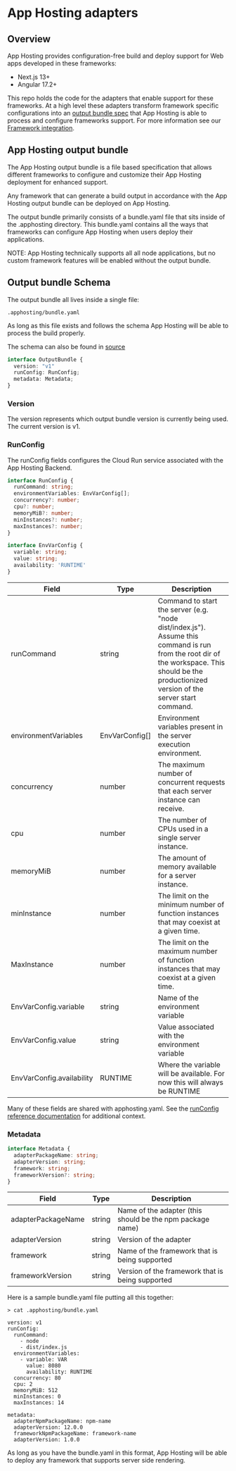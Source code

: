 # App Hosting adapters

## Overview

App Hosting provides configuration-free build and deploy support for Web apps developed in these frameworks:

* Next.js 13+
* Angular 17.2+

This repo holds the code for the adapters that enable support for these frameworks. At a high level these adapters transform framework specific configurations into an [output bundle spec](#app-hosting-output-bundle) that App Hosting is able to process and configure frameworks support. For more information see our [Framework integration](https://firebase.google.com/docs/app-hosting/about-app-hosting#frameworks).

## App Hosting output bundle

The App Hosting output bundle is a file based specification that allows different frameworks to configure and customize their App Hosting deployment for enhanced support.

Any framework that can generate a build output in accordance with the App Hosting output bundle can be deployed on App Hosting.

The output bundle primarily consists of a bundle.yaml file that sits inside of the .apphosting directory. This bundle.yaml contains all the ways that frameworks can configure App Hosting when users deploy their applications.

NOTE: App Hosting technically supports all all node applications, but no custom framework features will be enabled without the output bundle.

## Output bundle Schema

The output bundle all lives inside a single file:

```shell
.apphosting/bundle.yaml
```

As long as this file exists and follows the schema App Hosting will be able to process the build properly.

The schema can also be found in [source](https://github.com/FirebaseExtended/firebase-framework-tools/blob/main/packages/%40apphosting/common/src/index.ts#L4)

```typescript
interface OutputBundle {
  version: "v1"
  runConfig: RunConfig;
  metadata: Metadata;
}
```

### Version

The version represents which output bundle version is currently being used. The current version is v1.

### RunConfig

The runConfig fields configures the Cloud Run service associated with the App Hosting Backend.

```typescript
interface RunConfig {
  runCommand: string;
  environmentVariables: EnvVarConfig[];
  concurrency?: number;
  cpu?: number;
  memoryMiB?: number;
  minInstances?: number;
  maxInstances?: number;
}

interface EnvVarConfig {
  variable: string;
  value: string;
  availability: 'RUNTIME'
}

```

| Field  | Type | Description |
| ---------- | ------- | - |
| runCommand | string |Command to start the server (e.g. "node dist/index.js"). Assume this command is run from the root dir of the workspace. This should be the productionized version of the server start command. |
| environmentVariables| EnvVarConfig[] | Environment variables present in the server execution environment.|
| concurrency | number | The maximum number of concurrent requests that each server instance can receive.|
| cpu | number |The number of CPUs used in a single server instance. |
| memoryMiB | number | The amount of memory available for a server instance.|
| minInstance | number |The limit on the minimum number of function instances that may coexist at a given time. |
| MaxInstance | number | The limit on the maximum number of function instances that may coexist at a given time.|
| EnvVarConfig.variable | string |Name of the environment variable |
| EnvVarConfig.value | string |Value associated with the environment variable |
| EnvVarConfig.availability | RUNTIME | Where the variable will be available. For now this will always be RUNTIME |

Many of these fields are shared with apphosting.yaml. See the [runConfig reference documentation](https://firebase.google.com/docs/reference/apphosting/rest/v1beta/projects.locations.backends.builds#runconfig) for additional context.

### Metadata

```typescript
interface Metadata {
  adapterPackageName: string;
  adapterVersion: string;
  framework: string;
  frameworkVersion?: string;
}

```

| Field  | Type | Description |
| ---------- | ------- | - |
| adapterPackageName | string |Name of the adapter (this should be the npm package name) |
| adapterVersion| string | Version of the adapter|
| framework | string | Name of the framework that is being supported|
| frameworkVersion | string |Version of the framework that is being supported |

Here is a sample bundle.yaml file putting all this together:

```
> cat .apphosting/bundle.yaml

version: v1
runConfig:
  runCommand:
    - node
    - dist/index.js
  environmentVariables:
    - variable: VAR
      value: 8080
      availability: RUNTIME
  concurrency: 80
  cpu: 2
  memoryMiB: 512
  minInstances: 0
  maxInstances: 14
    
metadata:
  adapterNpmPackageName: npm-name
  adapterVersion: 12.0.0
  frameworkNpmPackageName: framework-name
  adapterVersion: 1.0.0

```

As long as you have the bundle.yaml in this format, App Hosting will be able to deploy any framework that supports server side rendering.
